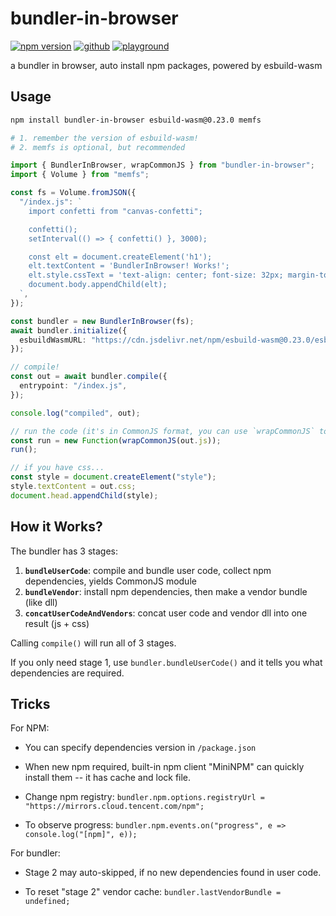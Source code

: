 # bundler-in-browser

[![npm version](https://img.shields.io/npm/v/bundler-in-browser.svg)](https://www.npmjs.com/package/bundler-in-browser) [![github](https://img.shields.io/badge/github-source-blue)](https://github.com/lyonbot/bundler-in-browser) [![playground](https://img.shields.io/badge/playground-online-green)](https://lyonbot.github.io/bundler-in-browser/)

a bundler in browser, auto install npm packages, powered by esbuild-wasm

## Usage

```sh
npm install bundler-in-browser esbuild-wasm@0.23.0 memfs

# 1. remember the version of esbuild-wasm!
# 2. memfs is optional, but recommended
```

```ts
import { BundlerInBrowser, wrapCommonJS } from "bundler-in-browser";
import { Volume } from "memfs";

const fs = Volume.fromJSON({
  "/index.js": `
    import confetti from "canvas-confetti";

    confetti();
    setInterval(() => { confetti() }, 3000);

    const elt = document.createElement('h1');
    elt.textContent = 'BundlerInBrowser! Works!';
    elt.style.cssText = 'text-align: center; font-size: 32px; margin-top: 30vh;';
    document.body.appendChild(elt);
  `,
});

const bundler = new BundlerInBrowser(fs);
await bundler.initialize({
  esbuildWasmURL: "https://cdn.jsdelivr.net/npm/esbuild-wasm@0.23.0/esbuild.wasm", // match your installed version!
});

// compile!
const out = await bundler.compile({
  entrypoint: "/index.js",
});

console.log("compiled", out);

// run the code (it's in CommonJS format, you can use `wrapCommonJS` to wrap it)
const run = new Function(wrapCommonJS(out.js));
run();

// if you have css...
const style = document.createElement("style");
style.textContent = out.css;
document.head.appendChild(style);
```

## How it Works?

The bundler has 3 stages:

1. **`bundleUserCode`**: compile and bundle user code, collect npm dependencies, yields CommonJS module
2. **`bundleVendor`**: install npm dependencies, then make a vendor bundle (like dll)
3. **`concatUserCodeAndVendors`**: concat user code and vendor dll into one result (js + css)

Calling `compile()` will run all of 3 stages.

If you only need stage 1, use `bundler.bundleUserCode()` and it tells you what dependencies are required.

## Tricks

For NPM:

- You can specify dependencies version in `/package.json`

- When new npm required, built-in npm client "MiniNPM" can quickly install them -- it has cache and lock file.

- Change npm registry: `bundler.npm.options.registryUrl = "https://mirrors.cloud.tencent.com/npm";`

- To observe progress: `bundler.npm.events.on("progress", e => console.log("[npm]", e));`

For bundler:

- Stage 2 may auto-skipped, if no new dependencies found in user code.

- To reset "stage 2" vendor cache: `bundler.lastVendorBundle = undefined;`
